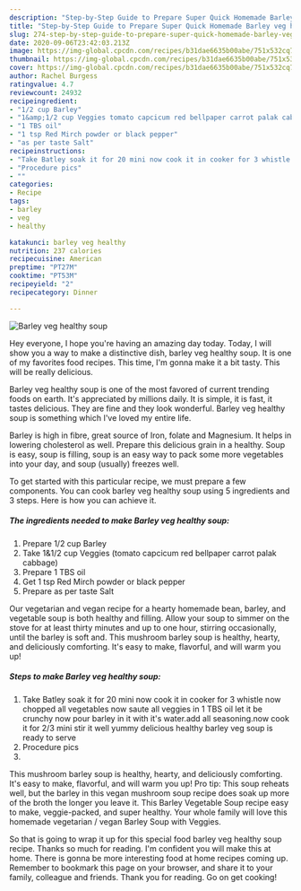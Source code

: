 ```yaml
---
description: "Step-by-Step Guide to Prepare Super Quick Homemade Barley veg healthy soup"
title: "Step-by-Step Guide to Prepare Super Quick Homemade Barley veg healthy soup"
slug: 274-step-by-step-guide-to-prepare-super-quick-homemade-barley-veg-healthy-soup
date: 2020-09-06T23:42:03.213Z
image: https://img-global.cpcdn.com/recipes/b31dae6635b00abe/751x532cq70/barley-veg-healthy-soup-recipe-main-photo.jpg
thumbnail: https://img-global.cpcdn.com/recipes/b31dae6635b00abe/751x532cq70/barley-veg-healthy-soup-recipe-main-photo.jpg
cover: https://img-global.cpcdn.com/recipes/b31dae6635b00abe/751x532cq70/barley-veg-healthy-soup-recipe-main-photo.jpg
author: Rachel Burgess
ratingvalue: 4.7
reviewcount: 24932
recipeingredient:
- "1/2 cup Barley"
- "1&amp;1/2 cup Veggies tomato capcicum red bellpaper carrot palak cabbage"
- "1 TBS oil"
- "1 tsp Red Mirch powder or black pepper"
- "as per taste Salt"
recipeinstructions:
- "Take Batley soak it for 20 mini now cook it in cooker for 3 whistle now chopped all vegetables now saute all veggies in 1 TBS oil let it be crunchy now pour barley in it with it&#39;s water.add all seasoning.now cook it for 2/3 mini stir it well yummy delicious healthy barley veg soup is ready to serve"
- "Procedure pics"
- ""
categories:
- Recipe
tags:
- barley
- veg
- healthy

katakunci: barley veg healthy 
nutrition: 237 calories
recipecuisine: American
preptime: "PT27M"
cooktime: "PT53M"
recipeyield: "2"
recipecategory: Dinner

---
```



![Barley veg healthy soup](https://img-global.cpcdn.com/recipes/b31dae6635b00abe/751x532cq70/barley-veg-healthy-soup-recipe-main-photo.jpg)

Hey everyone, I hope you're having an amazing day today. Today, I will show you a way to make a distinctive dish, barley veg healthy soup. It is one of my favorites food recipes. This time, I'm gonna make it a bit tasty. This will be really delicious.

Barley veg healthy soup is one of the most favored of current trending foods on earth. It's appreciated by millions daily. It is simple, it is fast, it tastes delicious. They are fine and they look wonderful. Barley veg healthy soup is something which I've loved my entire life.

Barley is high in fibre, great source of Iron, folate and Magnesium. It helps in lowering cholesterol as well. Prepare this delicious grain in a healthy. Soup is easy, soup is filling, soup is an easy way to pack some more vegetables into your day, and soup (usually) freezes well.


To get started with this particular recipe, we must prepare a few components. You can cook barley veg healthy soup using 5 ingredients and 3 steps. Here is how you can achieve it.

<!--inarticleads1-->

##### The ingredients needed to make Barley veg healthy soup:

1. Prepare 1/2 cup Barley
1. Take 1&amp;1/2 cup Veggies (tomato capcicum red bellpaper carrot palak cabbage)
1. Prepare 1 TBS oil
1. Get 1 tsp Red Mirch powder or black pepper
1. Prepare as per taste Salt


Our vegetarian and vegan recipe for a hearty homemade bean, barley, and vegetable soup is both healthy and filling. Allow your soup to simmer on the stove for at least thirty minutes and up to one hour, stirring occasionally, until the barley is soft and. This mushroom barley soup is healthy, hearty, and deliciously comforting. It&#39;s easy to make, flavorful, and will warm you up! 

<!--inarticleads2-->

##### Steps to make Barley veg healthy soup:

1. Take Batley soak it for 20 mini now cook it in cooker for 3 whistle now chopped all vegetables now saute all veggies in 1 TBS oil let it be crunchy now pour barley in it with it&#39;s water.add all seasoning.now cook it for 2/3 mini stir it well yummy delicious healthy barley veg soup is ready to serve
1. Procedure pics
1. 


This mushroom barley soup is healthy, hearty, and deliciously comforting. It&#39;s easy to make, flavorful, and will warm you up! Pro tip: This soup reheats well, but the barley in this vegan mushroom soup recipe does soak up more of the broth the longer you leave it. This Barley Vegetable Soup recipe easy to make, veggie-packed, and super healthy. Your whole family will love this homemade vegetarian / vegan Barley Soup with Veggies. 

So that is going to wrap it up for this special food barley veg healthy soup recipe. Thanks so much for reading. I'm confident you will make this at home. There is gonna be more interesting food at home recipes coming up. Remember to bookmark this page on your browser, and share it to your family, colleague and friends. Thank you for reading. Go on get cooking!
